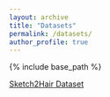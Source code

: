 ```yaml
---
layout: archive
title: "Datasets"
permalink: /datasets/
author_profile: true
---
```


{% include base_path %}

[Sketch2Hair Dataset](https://drive.google.com/file/d/1PeD1CcY1D_JOdqfr6DkkdtDl_w_u_-F6/view?usp=sharing)
